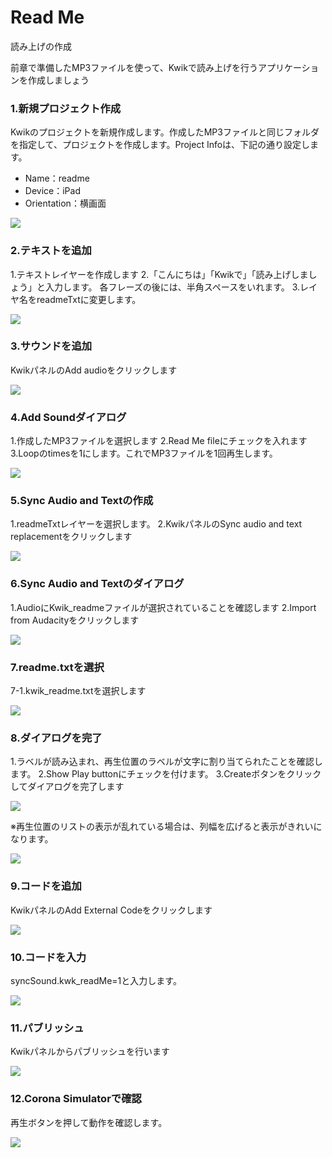 # Read Me
読み上げの作成

前章で準備したMP3ファイルを使って、Kwikで読み上げを行うアプリケーションを作成しましょう

### 1.新規プロジェクト作成
Kwikのプロジェクトを新規作成します。作成したMP3ファイルと同じフォルダを指定して、プロジェクトを作成します。Project Infoは、下記の通り設定します。
* Name：readme
* Device：iPad
* Orientation：横画面

<img src="./IMG/k2_109.png">

### 2.テキストを追加
1.テキストレイヤーを作成します
2.「こんにちは」「Kwikで」「読み上げしましょう」と入力します。
各フレーズの後には、半角スペースをいれます。
3.レイヤ名をreadmeTxtに変更します。

<img src="./IMG/k2_110.jpg">

### 3.サウンドを追加
KwikパネルのAdd audioをクリックします

<img src="./IMG/k2_111.png">

### 4.Add Soundダイアログ
1.作成したMP3ファイルを選択します
2.Read Me fileにチェックを入れます
3.Loopのtimesを1にします。これでMP3ファイルを1回再生します。

<img src="./IMG/k2_112.jpg">

### 5.Sync Audio and Textの作成
1.readmeTxtレイヤーを選択します。
2.KwikパネルのSync audio and text replacementをクリックします

<img src="./IMG/k2_113.png">

### 6.Sync Audio and Textのダイアログ
1.AudioにKwik_readmeファイルが選択されていることを確認します
2.Import from Audacityをクリックします

<img src="./IMG/k2_114.png">

### 7.readme.txtを選択
7-1.kwik_readme.txtを選択します

<img src="./../images/k2_115.jpg">

### 8.ダイアログを完了
1.ラベルが読み込まれ、再生位置のラベルが文字に割り当てられたことを確認します。
2.Show Play buttonにチェックを付けます。
3.Createボタンをクリックしてダイアログを完了します

<img src="./IMG/k2_116_0.png">

※再生位置のリストの表示が乱れている場合は、列幅を広げると表示がきれいになります。

<img src="./IMG/k2_116.jpg">

### 9.コードを追加
KwikパネルのAdd External Codeをクリックします

<img src="./../images/k2_118.jpg">

### 10.コードを入力
syncSound.kwk_readMe=1と入力します。

<img src="./../images/k2_119.jpg">

### 11.パブリッシュ
Kwikパネルからパブリッシュを行います

<img src="./IMG/k2_117.png">

### 12.Corona Simulatorで確認
再生ボタンを押して動作を確認します。

<img src="./IMG/k2_120.jpg">
